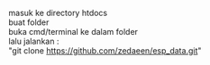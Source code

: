masuk ke directory htdocs <br>
buat folder <br>
buka cmd/terminal ke dalam folder<br>
lalu jalankan :<br>
"git clone https://github.com/zedaeen/esp_data.git"
